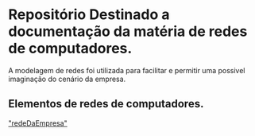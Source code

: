 # Repositório Destinado a documentação da matéria de redes de computadores.

A modelagem de redes foi utilizada para facilitar e permitir uma possivel imaginação do cenário da empresa. 

## Elementos de redes de computadores.

["redeDaEmpresa"](redeDaEmpresa/README.md)
